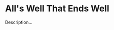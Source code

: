 <!-- ======================================================================
--- Search engine
title:          All's Well That Ends Well
keywords:       all, well, end, comedy
description:    All's Well That Ends Well by William Shakespeare.
--- Menu system
order:          10
text:           All's Well That Ends Well
hidden:         false
umbel:          false
--- Page properties
id:             
document:       
layout:         layout-2-left
$-left:         play-list
======================================================================= -->

# All's Well That Ends Well

Description...
